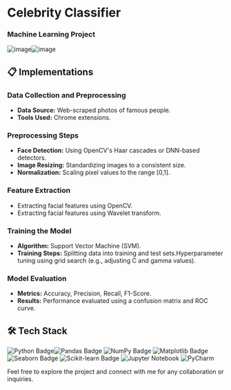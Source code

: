 # Celebrity Classifier
### Machine Learning Project

![image](https://github.com/user-attachments/assets/5c1727c7-23f2-418f-b540-63221f3a535c)![image](https://github.com/user-attachments/assets/39b1baed-a173-4808-8eca-c2dd6b374e2f)


## 📋 Implementations 

### Data Collection and Preprocessing
- **Data Source:** Web-scraped photos of famous people.
- **Tools Used:** Chrome extensions.

### Preprocessing Steps
- **Face Detection:** Using OpenCV's Haar cascades or DNN-based detectors.
- **Image Resizing:** Standardizing images to a consistent size.
- **Normalization:** Scaling pixel values to the range [0,1].

### Feature Extraction
- Extracting facial features using OpenCV.
- Extracting facial features using Wavelet transform.

### Training the Model
- **Algorithm:** Support Vector Machine (SVM).
- **Training Steps:** Splitting data into training and test sets.Hyperparameter tuning using grid search (e.g., adjusting C and gamma values).

### Model Evaluation
- **Metrics:** Accuracy, Precision, Recall, F1-Score.
- **Results:** Performance evaluated using a confusion matrix and ROC curve.

## 🛠️ Tech Stack

<img src="https://img.shields.io/badge/Python-3776AB?style=for-the-badge&logo=python&logoColor=white" alt="Python Badge"/><img src="https://img.shields.io/badge/Pandas-150458?style=for-the-badge&logo=pandas&logoColor=white" alt="Pandas Badge"/> <img src="https://img.shields.io/badge/NumPy-013243?style=for-the-badge&logo=numpy&logoColor=white" alt="NumPy Badge"/> <img src="https://img.shields.io/badge/Matplotlib-11557C?style=for-the-badge&logo=plotly&logoColor=white" alt="Matplotlib Badge"/> <img src="https://img.shields.io/badge/Seaborn-2F4F4F?style=for-the-badge&logo=data&logoColor=white" alt="Seaborn Badge"/> <img src="https://img.shields.io/badge/Scikit_Learn-F7931E?style=for-the-badge&logo=scikit-learn&logoColor=white" alt="Scikit-learn Badge"/>
![Jupyter Notebook](https://img.shields.io/badge/-Jupyter_Notebook-F37626?style=for-the-badge&logo=jupyter&logoColor=white)
![PyCharm](https://img.shields.io/badge/-PyCharm-000000?style=for-the-badge&logo=pycharm&logoColor=white)


Feel free to explore the project and connect with me for any collaboration or inquiries.

